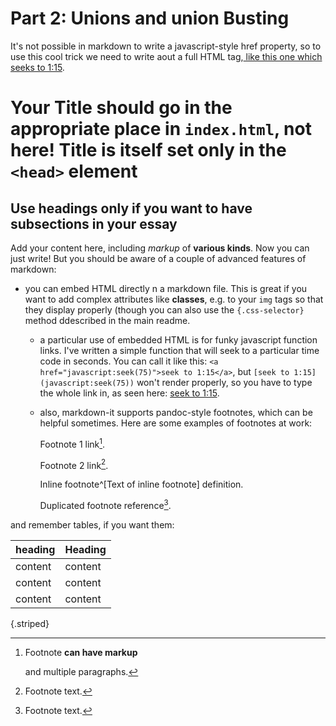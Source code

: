 # Part 2: Unions and union Busting

It's not possible in markdown to write a javascript-style href property, so to use this cool trick  we need to write aout a full HTML tag,<a href="javascript:seek(75)"> like this one which seeks to 1:15</a>.


# Your Title should go in the appropriate place in `index.html`, not here! Title is itself set only in the `<head>` element

## Use headings only if you want to have subsections in your essay



Add your content here, including _markup_ of **various kinds**. Now you can just write! But you should be aware of a couple of advanced features of markdown:
- you can embed HTML directly n a markdown file. This is great if you want to add complex attributes like **classes**, e.g. to your `img` tags so that they display properly (though you can also use the `{.css-selector}` method ddescribed in the main readme.
  - a particular use of embedded HTML is for funky javascript function links. I've written a simple function that will seek to a particular time code in seconds.  You can call it like this: `<a href="javascript:seek(75)">seek to 1:15</a>`, but `[seek to 1:15](javascript:seek(75))` won't render properly, so you have to type the whole link in, as seen here: <a href="javascript:seek(75)"> seek to 1:15</a>.
  - also, markdown-it supports pandoc-style footnotes, which can be helpful sometimes. Here are some examples of footnotes at work:

    Footnote 1 link[^first].

    Footnote 2 link[^second].

    Inline footnote^[Text of inline footnote] definition.

    Duplicated footnote reference[^second].


[^first]: Footnote **can have markup**

    and multiple paragraphs.

[^second]: Footnote text.

and remember tables, if you want them: 

| heading | Heading |
| ------| ----- |
| content | content |
| content | content |
| content | content |
{.striped}
